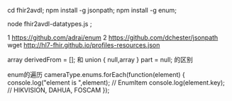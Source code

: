 cd  fhir2avdl;
npm install -g jsonpath;
npm install -g enum;

node fhir2avdl-datatypes.js ;


1 https://github.com/adrai/enum
2 https://github.com/dchester/jsonpath
wget http://hl7-fhir.github.io/profiles-resources.json


array<string> derivedFrom = [];
和
union { null,array<ValueSet-batch-Request-Parameters-item-uri> } part	 = null;
的区别


enum的遍历
cameraType.enums.forEach(function(element) {
  console.log("element is ",element); // EnumItem
  console.log(element.key); // HIKVISION, DAHUA, FOSCAM
});
